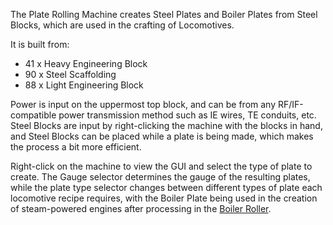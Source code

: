The Plate Rolling Machine creates Steel Plates and Boiler Plates from Steel Blocks, which are used in the crafting of Locomotives.

It is built from:
* 41 x Heavy Engineering Block
* 90 x Steel Scaffolding
* 88 x Light Engineering Block

Power is input on the uppermost top block, and can be from any RF/IF-compatible power transmission method such as IE wires, TE conduits, etc. Steel Blocks are input by right-clicking the machine with the blocks in hand, and Steel Blocks can be placed while a plate is being made, which makes the process a bit more efficient.

Right-click on the machine to view the GUI and select the type of plate to create. The Gauge selector determines the gauge of the resulting plates, while the plate type selector changes between different types of plate each locomotive recipe requires, with the Boiler Plate being used in the creation of steam-powered engines after processing in the [Boiler Roller](immersiverailroading:wiki/en_us/boiler_roller.md).